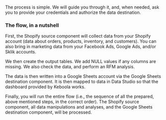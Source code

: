 The process is simple. We will guide you through it, and, when needed, ask you to provide your credentials and authorize the data destination.

### The flow, in a nutshell 

First, the Shopify source component will collect data from your Shopify account (data about orders, products, inventory, and customers). You can also bring in marketing data from your Facebook Ads, Google Ads, and/or Sklik accounts.

We then create the output tables. We add NULL values if any columns are missing. We also check the data, and perform an RFM analysis. 

The data is then written into a Google Sheets account via the Google Sheets destination component. It is then mapped to data in Data Studio so that the dashboard provided by Keboola works.

Finally, you will run the entire flow (i.e., the sequence of all the prepared, above mentioned steps, in the correct order). The Shopify source component, all data manipulations and analyses, and the Google Sheets destination component, will be processed.
